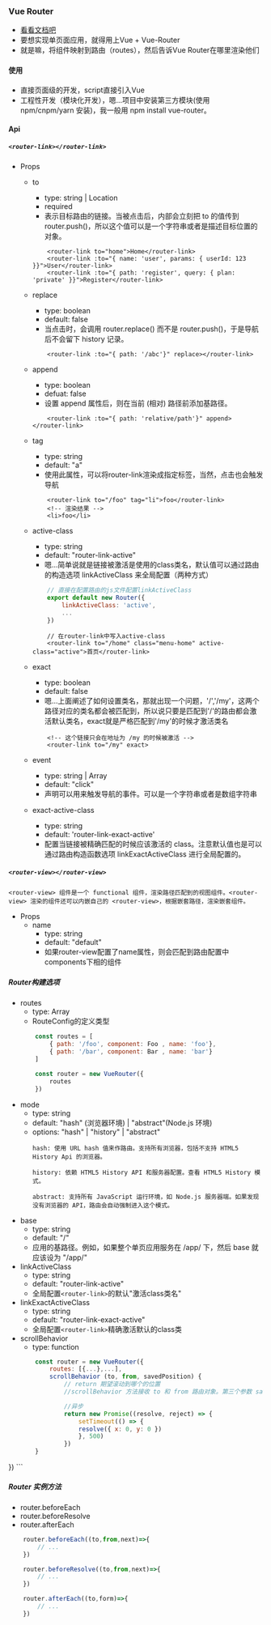 ### Vue Router
* [看看文档吧](https://router.vuejs.org/zh/guide/#html)
* 要想实现单页面应用，就得用上Vue + Vue-Router
* 就是嘛，将组件映射到路由（routes），然后告诉Vue Router在哪里渲染他们

#### 使用
* 直接页面级的开发，script直接引入Vue
* 工程性开发（模块化开发），嗯...项目中安装第三方模块(使用 npm/cnpm/yarn 安装)，我一般用 npm install vue-router。

#### Api
##### ```<router-link></router-link>```
* Props
    * to
        * type: string | Location
        * required
        * 表示目标路由的链接。当被点击后，内部会立刻把 to 的值传到 router.push()，所以这个值可以是一个字符串或者是描述目标位置的对象。
        ``` vue
            <router-link to="home">Home</router-link>
            <router-link :to="{ name: 'user', params: { userId: 123 }}">User</router-link>
            <router-link :to="{ path: 'register', query: { plan: 'private' }}">Register</router-link>
        ```       
    * replace
        * type: boolean
        * default: false
        * 当点击时，会调用 router.replace() 而不是 router.push()，于是导航后不会留下 history 记录。
        ``` vue
            <router-link :to="{ path: '/abc'}" replace></router-link>
        ```
    * append
        * type: boolean
        * defuat: false
        * 设置 append 属性后，则在当前 (相对) 路径前添加基路径。
        ```vue
            <router-link :to="{ path: 'relative/path'}" append></router-link>
        ```
    * tag
        * type: string
        * default: "a"
        * 使用此属性，可以将router-link渲染成指定标签，当然，点击也会触发导航
        ``` vue
            <router-link to="/foo" tag="li">foo</router-link>
            <!-- 渲染结果 -->
            <li>foo</li>
        ```
    * active-class
        * type: string
        * default: "router-link-active"
        * 嗯...简单说就是链接被激活是使用的class类名，默认值可以通过路由的构造选项 linkActiveClass 来全局配置（两种方式）
        ``` js
            // 直接在配置路由的js文件配置linkActiveClass
            export default new Router({
                linkActiveClass: 'active',
                ...
            })
        ```
        ``` vue
            // 在router-link中写入active-class
            <router-link to="/home" class="menu-home" active-class="active">首页</router-link>
        ```
    * exact
        * type: boolean
        * default: false
        * 嗯...上面阐述了如何设置类名，那就出现一个问题，'/','/my'，这两个路径对应的类名都会被匹配到，所以说只要是匹配到'/'的路由都会激活默认类名，exact就是严格匹配到'/my'的时候才激活类名
        ``` vue
            <!-- 这个链接只会在地址为 /my 的时候被激活 -->
            <router-link to="/my" exact>
        ```
    * event
        * type: string | Array<string>
        * default: "click"
        * 声明可以用来触发导航的事件。可以是一个字符串或者是数组字符串

    * exact-active-class
        * type: string
        * default: 'router-link-exact-active'
        * 配置当链接被精确匹配的时候应该激活的 class。注意默认值也是可以通过路由构造函数选项 linkExactActiveClass 进行全局配置的。
    
##### ```<router-view></router-view>```
    <router-view> 组件是一个 functional 组件，渲染路径匹配到的视图组件。<router-view> 渲染的组件还可以内嵌自己的 <router-view>，根据嵌套路径，渲染嵌套组件。    
* Props
    * name
        * type: string
        * default: "default"  
        * 如果router-view配置了name属性，则会匹配到路由配置中components下相的组件
##### Router构建选项
* routes
    * type: Array<RouteConfig>
    * RouteConfig的定义类型
    ``` js
        const routes = [
            { path: '/foo', component: Foo , name: 'foo'},
            { path: '/bar', component: Bar , name: 'bar'}
        ]

        const router = new VueRouter({
            routes 
        })
    ```
* mode
    * type: string
    * default: "hash" (浏览器环境) | "abstract"(Node.js 环境)
    * options: "hash" | "history" | "abstract"
        ```
        hash: 使用 URL hash 值来作路由。支持所有浏览器，包括不支持 HTML5 History Api 的浏览器。

        history: 依赖 HTML5 History API 和服务器配置。查看 HTML5 History 模式。

        abstract: 支持所有 JavaScript 运行环境，如 Node.js 服务器端。如果发现没有浏览器的 API，路由会自动强制进入这个模式。
        ```
* base
    * type: string
    * default: "/"
    * 应用的基路径。例如，如果整个单页应用服务在 /app/ 下，然后 base 就应该设为 "/app/"
* linkActiveClass
    * type: string
    * default: "router-link-active"
    * 全局配置```<router-link>```的默认"激活class类名"
* linkExactActiveClass
    * type: string
    * default: "router-link-exact-active"
    * 全局配置```<router-link>```精确激活默认的class类
* scrollBehavior
    * type: function
    ``` js
        const router = new VueRouter({
            routes: [{...},...],
            scrollBehavior (to, from, savedPosition) {
                // return 期望滚动到哪个的位置
                //scrollBehavior 方法接收 to 和 from 路由对象。第三个参数 savedPosition 当且仅当 popstate 导航 (通过浏览器的 前进/后退 按钮触发) 时才可用。

                //异步
                return new Promise((resolve, reject) => {
                    setTimeout(() => {
                    resolve({ x: 0, y: 0 })
                    }, 500)
                })
        }
})
    ```

##### Router 实例方法
* router.beforeEach
* router.beforeResolve
* router.afterEach
``` js
    router.beforeEach((to,from,next)=>{
        // ...        
    })

    router.beforeResolve((to,from,next)=>{
        // ...
    })

    router.afterEach((to,form)=>{
        // ...
    })
```